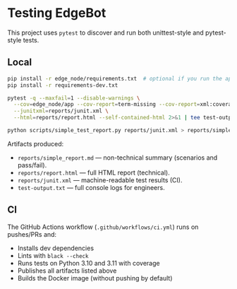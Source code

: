 # Testing EdgeBot

This project uses `pytest` to discover and run both unittest-style and pytest-style tests.

## Local

```bash
pip install -r edge_node/requirements.txt  # optional if you run the app
pip install -r requirements-dev.txt

pytest -q --maxfail=1 --disable-warnings \
  --cov=edge_node/app --cov-report=term-missing --cov-report=xml:coverage.xml \
  --junitxml=reports/junit.xml \
  --html=reports/report.html --self-contained-html 2>&1 | tee test-output.txt

python scripts/simple_test_report.py reports/junit.xml > reports/simple_report.md
```

Artifacts produced:
- `reports/simple_report.md` — non-technical summary (scenarios and pass/fail).
- `reports/report.html` — full HTML report (technical).
- `reports/junit.xml` — machine-readable test results (CI).
- `test-output.txt` — full console logs for engineers.

## CI

The GitHub Actions workflow (`.github/workflows/ci.yml`) runs on pushes/PRs and:
- Installs dev dependencies
- Lints with `black --check`
- Runs tests on Python 3.10 and 3.11 with coverage
- Publishes all artifacts listed above
- Builds the Docker image (without pushing by default)